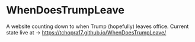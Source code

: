 # WhenDoesTrumpLeave
A website counting down to when Trump (hopefully) leaves office. Current state live at ->  https://tchopra17.github.io/WhenDoesTrumpLeave/
